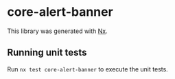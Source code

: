 # core-alert-banner

This library was generated with [Nx](https://nx.dev).

## Running unit tests

Run `nx test core-alert-banner` to execute the unit tests.

